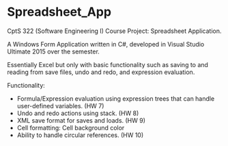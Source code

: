 # Spreadsheet_App
CptS 322 (Software Engineering I) Course Project: Spreadsheet Application.

A Windows Form Application written in C#, developed in Visual Studio Ultimate 2015 over the semester.

Essentially Excel but only with basic functionality such as saving to and reading from save files, undo and redo, and expression evaluation.

Functionality: 
- Formula/Expression evaluation using expression trees that can handle user-defined variables. (HW 7)
- Undo and redo actions using stack. (HW 8)
- XML save format for saves and loads. (HW 9)
- Cell formatting: Cell background color
- Ability to handle circular references. (HW 10)
